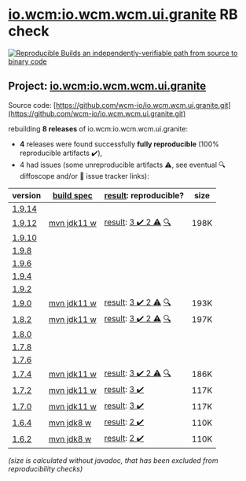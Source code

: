 [io.wcm:io.wcm.wcm.ui.granite](https://central.sonatype.com/artifact/io.wcm/io.wcm.wcm.ui.granite/versions) RB check
=======

[![Reproducible Builds](https://reproducible-builds.org/images/logos/rb.svg) an independently-verifiable path from source to binary code](https://reproducible-builds.org/)

## Project: [io.wcm:io.wcm.wcm.ui.granite](https://central.sonatype.com/artifact/io.wcm/io.wcm.wcm.ui.granite/versions)

Source code: [https://github.com/wcm-io/io.wcm.wcm.ui.granite.git](https://github.com/wcm-io/io.wcm.wcm.ui.granite.git)

rebuilding **8 releases** of io.wcm:io.wcm.wcm.ui.granite:
- **4** releases were found successfully **fully reproducible** (100% reproducible artifacts :heavy_check_mark:),
- 4 had issues (some unreproducible artifacts :warning:, see eventual :mag: diffoscope and/or :memo: issue tracker links):

| version | [build spec](/BUILDSPEC.md) | [result](https://reproducible-builds.org/docs/jvm/): reproducible? | size |
| -- | --------- | ------ | -- |
| [1.9.14](https://central.sonatype.com/artifact/io.wcm/io.wcm.wcm.ui.granite/1.9.14/pom) | | | |
| [1.9.12](https://central.sonatype.com/artifact/io.wcm/io.wcm.wcm.ui.granite/1.9.12/pom) | [mvn jdk11 w](wcm-ui-granite-1.9.12.buildspec) | [result](io.wcm.wcm.ui.granite-1.9.12.buildinfo): [3 :heavy_check_mark:  2 :warning:](io.wcm.wcm.ui.granite-1.9.12.buildcompare) [:mag:](io.wcm.wcm.ui.granite-1.9.12.diffoscope) | 198K |
| [1.9.10](https://central.sonatype.com/artifact/io.wcm/io.wcm.wcm.ui.granite/1.9.10/pom) | | | |
| [1.9.8](https://central.sonatype.com/artifact/io.wcm/io.wcm.wcm.ui.granite/1.9.8/pom) | | | |
| [1.9.6](https://central.sonatype.com/artifact/io.wcm/io.wcm.wcm.ui.granite/1.9.6/pom) | | | |
| [1.9.4](https://central.sonatype.com/artifact/io.wcm/io.wcm.wcm.ui.granite/1.9.4/pom) | | | |
| [1.9.2](https://central.sonatype.com/artifact/io.wcm/io.wcm.wcm.ui.granite/1.9.2/pom) | | | |
| [1.9.0](https://central.sonatype.com/artifact/io.wcm/io.wcm.wcm.ui.granite/1.9.0/pom) | [mvn jdk11 w](wcm-ui-granite-1.9.0.buildspec) | [result](io.wcm.wcm.ui.granite-1.9.0.buildinfo): [3 :heavy_check_mark:  2 :warning:](io.wcm.wcm.ui.granite-1.9.0.buildcompare) [:mag:](io.wcm.wcm.ui.granite-1.9.0.diffoscope) | 193K |
| [1.8.2](https://central.sonatype.com/artifact/io.wcm/io.wcm.wcm.ui.granite/1.8.2/pom) | [mvn jdk11 w](wcm-ui-granite-1.8.2.buildspec) | [result](io.wcm.wcm.ui.granite-1.8.2.buildinfo): [3 :heavy_check_mark:  2 :warning:](io.wcm.wcm.ui.granite-1.8.2.buildcompare) [:mag:](io.wcm.wcm.ui.granite-1.8.2.diffoscope) | 197K |
| [1.8.0](https://central.sonatype.com/artifact/io.wcm/io.wcm.wcm.ui.granite/1.8.0/pom) | | | |
| [1.7.8](https://central.sonatype.com/artifact/io.wcm/io.wcm.wcm.ui.granite/1.7.8/pom) | | | |
| [1.7.6](https://central.sonatype.com/artifact/io.wcm/io.wcm.wcm.ui.granite/1.7.6/pom) | | | |
| [1.7.4](https://central.sonatype.com/artifact/io.wcm/io.wcm.wcm.ui.granite/1.7.4/pom) | [mvn jdk11 w](wcm-ui-granite-1.7.4.buildspec) | [result](io.wcm.wcm.ui.granite-1.7.4.buildinfo): [3 :heavy_check_mark:  2 :warning:](io.wcm.wcm.ui.granite-1.7.4.buildcompare) [:mag:](io.wcm.wcm.ui.granite-1.7.4.diffoscope) | 186K |
| [1.7.2](https://central.sonatype.com/artifact/io.wcm/io.wcm.wcm.ui.granite/1.7.2/pom) | [mvn jdk11 w](wcm-ui-granite-1.7.2.buildspec) | [result](io.wcm.wcm.ui.granite-1.7.2.buildinfo): [3 :heavy_check_mark: ](io.wcm.wcm.ui.granite-1.7.2.buildcompare) | 117K |
| [1.7.0](https://central.sonatype.com/artifact/io.wcm/io.wcm.wcm.ui.granite/1.7.0/pom) | [mvn jdk11 w](wcm-ui-granite-1.7.0.buildspec) | [result](io.wcm.wcm.ui.granite-1.7.0.buildinfo): [3 :heavy_check_mark: ](io.wcm.wcm.ui.granite-1.7.0.buildcompare) | 117K |
| [1.6.4](https://central.sonatype.com/artifact/io.wcm/io.wcm.wcm.ui.granite/1.6.4/pom) | [mvn jdk8 w](wcm-ui-granite-1.6.4.buildspec) | [result](io.wcm.wcm.ui.granite-1.6.4.buildinfo): [2 :heavy_check_mark: ](io.wcm.wcm.ui.granite-1.6.4.buildcompare) | 110K |
| [1.6.2](https://central.sonatype.com/artifact/io.wcm/io.wcm.wcm.ui.granite/1.6.2/pom) | [mvn jdk8 w](wcm-ui-granite-1.6.2.buildspec) | [result](io.wcm.wcm.ui.granite-1.6.2.buildinfo): [2 :heavy_check_mark: ](io.wcm.wcm.ui.granite-1.6.2.buildcompare) | 110K |

<i>(size is calculated without javadoc, that has been excluded from reproducibility checks)</i>
